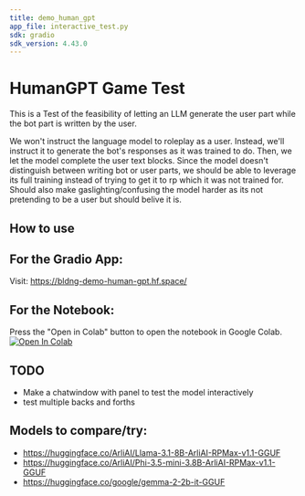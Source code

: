 ```yaml
---
title: demo_human_gpt
app_file: interactive_test.py
sdk: gradio
sdk_version: 4.43.0
---
```

# HumanGPT Game Test


This is a Test of the feasibility of letting an LLM generate the user part while the bot part is written by the user.

We won't instruct the language model to roleplay as a user. Instead, we'll instruct it to generate the bot's responses as it was trained to do. Then, we let the model complete the user text blocks. Since the model doesn't distinguish between writing bot or user parts, we should be able to leverage its full training instead of trying to get it to rp which it was not trained for. Should also make gaslighting/confusing the model harder as its not pretending to be a user but should belive it is.

## How to use
## For the Gradio App:
Visit: https://bldng-demo-human-gpt.hf.space/
## For the Notebook:
Press the "Open in Colab" button to open the notebook in Google Colab.
<a target="_blank" href="https://colab.research.google.com/github/bldng1337/human_gpt_technical_test/blob/main/chat_test.ipynb">
  <img src="https://colab.research.google.com/assets/colab-badge.svg" alt="Open In Colab"/>
</a>
## TODO
- Make a chatwindow with panel to test the model interactively
- test multiple backs and forths

## Models to compare/try:
- https://huggingface.co/ArliAI/Llama-3.1-8B-ArliAI-RPMax-v1.1-GGUF
- https://huggingface.co/ArliAI/Phi-3.5-mini-3.8B-ArliAI-RPMax-v1.1-GGUF
- https://huggingface.co/google/gemma-2-2b-it-GGUF
